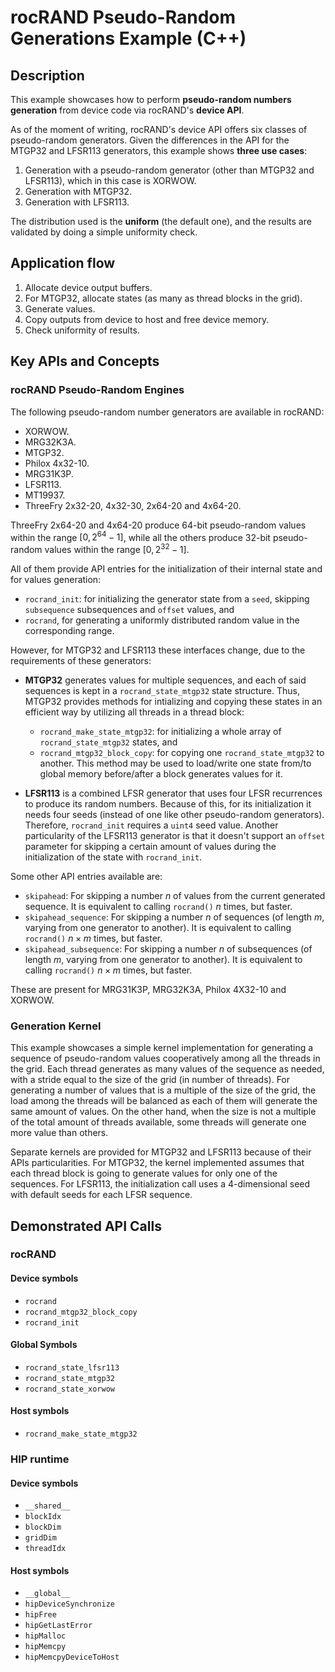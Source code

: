 # rocRAND Pseudo-Random Generations Example (C++)

## Description

This example showcases how to perform **pseudo-random numbers generation** from device code via rocRAND's **device API**.

As of the moment of writing, rocRAND's device API offers six classes of pseudo-random generators. Given the differences in the API for the MTGP32 and LFSR113 generators, this example shows **three use cases**:

1. Generation with a pseudo-random generator (other than MTGP32 and LFSR113), which in this case is XORWOW.
2. Generation with MTGP32.
3. Generation with LFSR113.

The distribution used is the **uniform** (the default one), and the results are validated by doing a simple uniformity check.

## Application flow

1. Allocate device output buffers.
2. For MTGP32, allocate states (as many as thread blocks in the grid).
3. Generate values.
4. Copy outputs from device to host and free device memory.
5. Check uniformity of results.

## Key APIs and Concepts

### rocRAND Pseudo-Random Engines

The following pseudo-random number generators are available in rocRAND:

- XORWOW.
- MRG32K3A.
- MTGP32.
- Philox 4x32-10.
- MRG31K3P.
- LFSR113.
- MT19937.
- ThreeFry 2x32-20, 4x32-30, 2x64-20 and 4x64-20.

ThreeFry 2x64-20 and 4x64-20 produce 64-bit pseudo-random values within the range $[0, 2^{64} - 1]$, while all the others produce 32-bit pseudo-random values within the range $[0, 2^{32} - 1]$.

All of them provide API entries for the initialization of their internal state and for values generation:
- `rocrand_init`: for initializing the generator state from a `seed`, skipping `subsequence` subsequences and `offset` values, and
- `rocrand`,  for generating a uniformly distributed random value in the corresponding range.

However, for MTGP32 and LFSR113 these interfaces change, due to the requirements of these generators:

- **MTGP32** generates values for multiple sequences, and each of said sequences is kept in a `rocrand_state_mtgp32` state structure. Thus, MTGP32 provides methods for intializing and copying these states in an efficient way by utilizing all threads in a thread block:
  
  - `rocrand_make_state_mtgp32`: for initializing a whole array of `rocrand_state_mtgp32` states, and
  - `rocrand_mtgp32_block_copy`: for copying one `rocrand_state_mtgp32` to another. This method may be used to load/write one state from/to global memory before/after a block generates values for it.

- **LFSR113** is a combined LFSR generator that uses four LFSR recurrences to produce its random numbers. Because of this, for its initialization it needs four seeds (instead of one like other pseudo-random generators). Therefore, `rocrand_init` requires a `uint4` seed value. Another particularity of the LFSR113 generator is that it doesn't support an `offset` parameter for skipping a certain amount of values during the initialization of the state with `rocrand_init`.

Some other API entries available are:

- `skipahead`: For skipping a number $n$ of values from the current generated sequence. It is equivalent to calling `rocrand()` $n$ times, but faster.
- `skipahead_sequence`: For skipping a number $n$ of sequences (of length $m$, varying from one generator to another). It is equivalent to calling `rocrand()` $n \times m$ times, but faster.
- `skipahead_subsequence`: For skipping a number $n$ of subsequences (of length $m$, varying from one generator to another). It is equivalent to calling `rocrand()` $n \times m$ times, but faster.

These are present for MRG31K3P, MRG32K3A, Philox 4X32-10 and XORWOW.

### Generation Kernel

This example showcases a simple kernel implementation for generating a sequence of pseudo-random values cooperatively among all the threads in the grid. Each thread generates as many values of the sequence as needed, with a stride equal to the size of the grid (in number of threads). For generating a number of values that is a multiple of the size of the grid, the load among the threads will be balanced as each of them will generate the same amount of values. On the other hand, when the size is not a multiple of the total amount of threads available, some threads will generate one more value than others.

Separate kernels are provided for MTGP32 and LFSR113 because of their APIs particularities. 
For MTGP32, the kernel implemented assumes that each thread block is going to generate values for only one of the sequences. For LFSR113, the initialization call uses a 4-dimensional seed with default seeds for each LFSR sequence.

## Demonstrated API Calls

### rocRAND

#### Device symbols

- `rocrand`
- `rocrand_mtgp32_block_copy`
- `rocrand_init`

#### Global Symbols

- `rocrand_state_lfsr113`
- `rocrand_state_mtgp32`
- `rocrand_state_xorwow`

#### Host symbols

- `rocrand_make_state_mtgp32`

### HIP runtime

#### Device symbols

- `__shared__`
- `blockIdx`
- `blockDim`
- `gridDim`
- `threadIdx`

#### Host symbols

- `__global__`
- `hipDeviceSynchronize`
- `hipFree`
- `hipGetLastError`
- `hipMalloc`
- `hipMemcpy`
- `hipMemcpyDeviceToHost`
